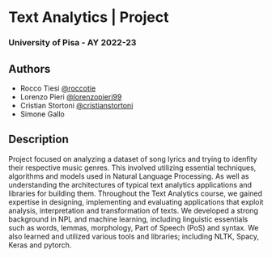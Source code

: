 # Text Analytics | Project 
### University of Pisa - AY 2022-23


## Authors

- Rocco Tiesi [@roccotie](https://www.github.com/roccotie)
- Lorenzo Pieri [@lorenzopieri99](https://www.github.com/lorenzopieri99)
- Cristian Stortoni [@cristianstortoni](https://www.github.com/cristianstortoni)
- Simone Gallo


## Description
Project focused on analyzing a dataset of song lyrics and trying to idenfity their respective music genres. 
This involved utilizing essential techniques, algorithms and models used in Natural Language Processing. As well as understanding the architectures of typical text analytics applications and libraries for building them.
Throughout the Text Analytics course, we gained expertise in designing, implementing and evaluating applications that exploit analysis, interpretation and transformation of texts. 
We developed a strong background in NPL and machine learning, including linguistic essentials such as words, lemmas, morphology, Part of Speech (PoS) and syntax.
We also learned and utilized various tools and libraries; including NLTK, Spacy, Keras and pytorch.
